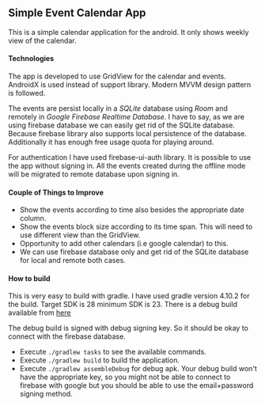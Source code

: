 ## Simple Event Calendar App ##

This is a simple calendar application for the android. It only shows weekly view of the calendar.

#### Technologies ####
The app is developed to use GridView for the calendar and events. AndroidX is used instead of support library. Modern
MVVM design pattern is followed.

The events are persist locally in a *SQLite* database using *Room* and remotely in *Google Firebase Realtime Database*.
I have to say, as we are using firebase database we can easily get rid of the SQLite database. Because firebase library
also supports local persistence of the database. Additionally it has enough free usage quota for playing around.

For authentication I have used firebase-ui-auth library. It is possible to use the app without signing in. All the
events created during the offline mode will be migrated to remote database upon signing in.

#### Couple of Things to Improve ####
-   Show the events according to time also besides the appropriate date column.
-   Show the events block size according to its time span. This will need to use different view than the GridView.
-   Opportunity to add other calendars (i.e google calendar) to this.
-   We can use firebase database only and get rid of the SQLite database for local and remote both cases.

#### How to build ####
This is very easy to build with gradle. I have used gradle version 4.10.2 for the build.
Target SDK is 28 minimum SDK is 23. There is a debug build available from [here](https://drive.google.com/file/d/16yqTpc2VQ4eXPT_9bGYJ1m6wIbgz6em_/view?usp=sharing)

The debug build is signed with debug signing key. So it should be okay to connect with the firebase database.

-   Execute `./gradlew tasks` to see the available commands.
-   Execute `./gradlew build` to build the application.
-   Execute `./gradlew assembleDebug` for debug apk. Your debug build won't have the appropriate key, so you might not
be able to connect to firebase with google but you should be able to use the email+password signing method.
